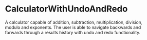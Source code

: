 # CalculatorWithUndoAndRedo
A calculator capable of addition, subtraction, multiplication, division, modulo and exponents. The user is able to navigate backwards and forwards through a results history with undo and redo functionality.
